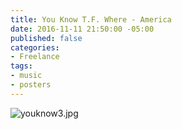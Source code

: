 ```yaml
---
title: You Know T.F. Where - America
date: 2016-11-11 21:50:00 -05:00
published: false
categories:
- Freelance
tags:
- music
- posters
---
```


![youknow3.jpg](/uploads/youknow3.jpg)